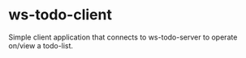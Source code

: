 # ws-todo-client

Simple client application that connects to ws-todo-server to operate on/view a todo-list.
